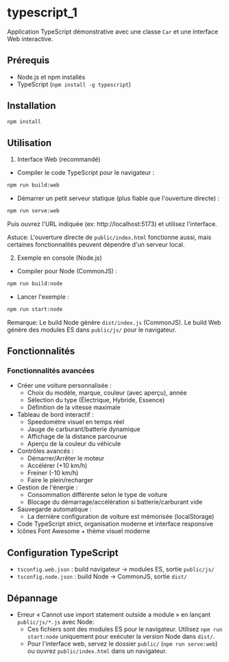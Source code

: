 # typescript_1

Application TypeScript démonstrative avec une classe `Car` et une interface Web interactive.

## Prérequis

- Node.js et npm installés
- TypeScript (`npm install -g typescript`)

## Installation

```bash
npm install
```

## Utilisation

1. Interface Web (recommandé)

- Compiler le code TypeScript pour le navigateur :

```bash
npm run build:web
```

- Démarrer un petit serveur statique (plus fiable que l'ouverture directe) :

```bash
npm run serve:web
```

Puis ouvrez l'URL indiquée (ex: http://localhost:5173) et utilisez l'interface.

Astuce: L'ouverture directe de `public/index.html` fonctionne aussi, mais certaines fonctionnalités peuvent dépendre d'un serveur local.

2. Exemple en console (Node.js)

- Compiler pour Node (CommonJS) :

```bash
npm run build:node
```

- Lancer l'exemple :

```bash
npm run start:node
```

Remarque: Le build Node génère `dist/index.js` (CommonJS). Le build Web génère des modules ES dans `public/js/` pour le navigateur.

## Fonctionnalités

### Fonctionnalités avancées

- Créer une voiture personnalisée :
  - Choix du modèle, marque, couleur (avec aperçu), année
  - Sélection du type (Électrique, Hybride, Essence)
  - Définition de la vitesse maximale
- Tableau de bord interactif :
  - Speedomètre visuel en temps réel
  - Jauge de carburant/batterie dynamique
  - Affichage de la distance parcourue
  - Aperçu de la couleur du véhicule
- Contrôles avancés :
  - Démarrer/Arrêter le moteur
  - Accélérer (+10 km/h)
  - Freiner (-10 km/h)
  - Faire le plein/recharger
- Gestion de l'énergie :
  - Consommation différente selon le type de voiture
  - Blocage du démarrage/accélération si batterie/carburant vide
- Sauvegarde automatique :
  - La dernière configuration de voiture est mémorisée (localStorage)
- Code TypeScript strict, organisation moderne et interface responsive
- Icônes Font Awesome + thème visuel moderne

## Configuration TypeScript

- `tsconfig.web.json` : build navigateur → modules ES, sortie `public/js/`
- `tsconfig.node.json` : build Node → CommonJS, sortie `dist/`

## Dépannage

- Erreur « Cannot use import statement outside a module » en lançant `public/js/*.js` avec Node:
  - Ces fichiers sont des modules ES pour le navigateur. Utilisez `npm run start:node` uniquement pour exécuter la version Node dans `dist/`.
  - Pour l'interface web, servez le dossier `public/` (`npm run serve:web`) ou ouvrez `public/index.html` dans un navigateur.

